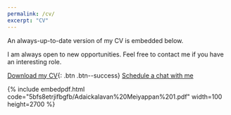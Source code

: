 ```yaml
---
permalink: /cv/
excerpt: "CV"
---
```


An always-up-to-date version of my CV is embedded below. 

I am always open to new opportunities. Feel free to contact me if you have an interesting role.   

[<i class="fas fa-download"></i> Download my CV](https://www.dropbox.com/s/5bfs8etrjifbgfb/Adaickalavan%20Meiyappan%201.pdf?dl=1){: .btn .btn--success}  <a href="/calendar/" target="_blank" class="btn btn--info">Schedule a chat with me</a>

{% include embedpdf.html code="5bfs8etrjifbgfb/Adaickalavan%20Meiyappan%201.pdf" width=100 height=2700 %}